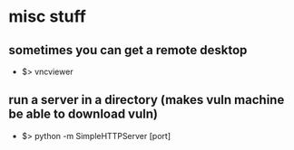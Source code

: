 
# misc stuff

## sometimes you can get a remote desktop
  - $> vncviewer

## run a server in a directory (makes vuln machine be able to download vuln)  
  - $> python -m SimpleHTTPServer [port]


